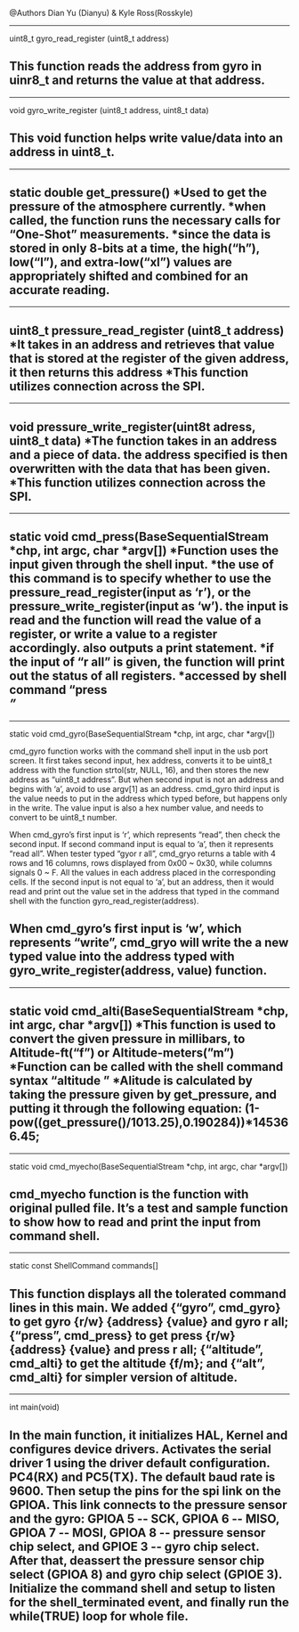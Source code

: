 @Authors Dian Yu (Dianyu) & Kyle Ross(Rosskyle)


-----------------------------------------------------------
uint8_t gyro_read_register (uint8_t address)

This function reads the address from gyro in uinr8_t and returns the value at that address. 
-----------------------------------------------------------

-----------------------------------------------------------
void gyro_write_register (uint8_t address, uint8_t data) 

This void function helps write value/data into an address in uint8_t. 
-----------------------------------------------------------

-----------------------------------------------------------
static double get_pressure()
*Used to get the pressure of the atmosphere currently.
*when called, the function runs the necessary calls for “One-Shot” measurements.
*since the data is stored in only 8-bits at a time, the high(“h”), low(“l”), and extra-low(“xl”) values are appropriately shifted and combined for an accurate reading.
-----------------------------------------------------------

-----------------------------------------------------------
uint8_t pressure_read_register (uint8_t address) 
*It takes in an address and retrieves that value that is stored at the register of the given address, it then returns this address
*This function utilizes connection across the SPI.
-----------------------------------------------------------

-----------------------------------------------------------
void pressure_write_register(uint8t adress, uint8_t data)
*The function takes in an address and a piece of data. the address specified is then overwritten with the data that has been given. 
*This function utilizes connection across the SPI.
-----------------------------------------------------------

--------------------------------------------------------------
static void cmd_press(BaseSequentialStream *chp, int argc, char *argv[]) 
*Function uses the input given through the shell input.
*the use of this command is to specify whether to use the pressure_read_register(input as ‘r’), or the pressure_write_register(input as ‘w’). the input is read and the function will read the value of a register, or write a value to a register accordingly. also outputs a print statement. 
*if the input of  “r all” is given, the function will print out the status of all registers. 
*accessed by shell command “press <address> <value>”
--------------------------------------------------------------

-------------------------------------------------------------
static void cmd_gyro(BaseSequentialStream *chp, int argc, char *argv[]) 

cmd_gyro function works with the command shell input in the usb port screen. It first takes second input, hex address, converts it to be uint8_t address with the function strtol(str, NULL, 16), and then stores the new address as “uint8_t address”. But when second input is not an address and begins with ‘a’, avoid to use argv[1] as an address. cmd_gyro third input is the value needs to put in the address which typed before, but happens only in the write. The value input is also a hex number value, and needs to  convert to be uint8_t number. 

When cmd_gyro’s first input is ‘r’, which represents “read”, then check the second input. If second command input is equal to ‘a’, then it represents “read all”. When tester typed “gyor r all”, cmd_gryo returns a table with 4 rows and 16  columns, rows displayed from 0x00 ~ 0x30, while columns signals 0 ~ F. All the values in each address placed in the corresponding cells. If the second input is not equal to ‘a’, but an address, then it would read and print out the value set in the address that typed in the command shell with the function gyro_read_register(address). 

 When cmd_gyro’s first input is ‘w’, which represents “write”, cmd_gryo will write the a new typed value into the address typed with gyro_write_register(address, value) function.
--------------------------------------------------------------

--------------------------------------------------------------
static void cmd_alti(BaseSequentialStream *chp, int argc, char *argv[]) 
*This function is used to convert the given pressure in millibars, to Altitude-ft(“f”) or Altitude-meters(”m”)
*Function can be called with the shell command syntax “altitude <f or m>”
*Alitude is calculated by taking the pressure given by get_pressure, and putting it through the following equation:
        (1-pow((get_pressure()/1013.25),0.190284))*145366.45;
--------------------------------------------------------------

--------------------------------------------------------------
static void cmd_myecho(BaseSequentialStream *chp, int argc, char *argv[])

cmd_myecho function is the function with original pulled file. It’s a test and sample function to show how to read and print the input from command shell.
--------------------------------------------------------------

----------------------------------------------------------------
static const ShellCommand commands[]

This function displays all the tolerated command lines in this main. We added {“gyro”, cmd_gyro} to get gyro {r/w} {address} {value} and gyro r all; {“press”, cmd_press} to get press {r/w} {address} {value} and press r all; {“altitude”, cmd_alti} to get the altitude {f/m}; and {“alt”, cmd_alti} for simpler version of altitude.
-----------------------------------------------------------------

----------------------------------------------------------------
int main(void)

In the main function, it initializes HAL, Kernel and configures device drivers. Activates the serial driver 1 using the driver default configuration. PC4(RX) and PC5(TX). The default baud rate is 9600. Then setup the pins for the spi link on the GPIOA. This link connects to the pressure sensor and the gyro: GPIOA 5 -- SCK, GPIOA 6 -- MISO, GPIOA 7 -- MOSI, GPIOA 8 -- pressure sensor chip select, and GPIOE 3 -- gyro chip select. After that, deassert the pressure sensor chip select (GPIOA 8) and gyro chip select (GPIOE 3). Initialize the command shell and setup to listen for the shell_terminated event, and finally run the while(TRUE) loop for whole file.
-----------------------------------------------------------------
